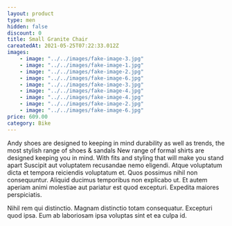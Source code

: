 ```yaml
---
layout: product
type: men
hidden: false
discount: 0
title: Small Granite Chair
careatedAt: 2021-05-25T07:22:33.012Z
images:
    - image: "../../images/fake-image-3.jpg"
    - image: "../../images/fake-image-1.jpg"
    - image: "../../images/fake-image-2.jpg"
    - image: "../../images/fake-image-6.jpg"
    - image: "../../images/fake-image-3.jpg"
    - image: "../../images/fake-image-4.jpg"
    - image: "../../images/fake-image-4.jpg"
    - image: "../../images/fake-image-2.jpg"
    - image: "../../images/fake-image-6.jpg"
price: 609.00
category: Bike
---
```

Andy shoes are designed to keeping in mind durability as well as trends, the most stylish range of shoes & sandals
New range of formal shirts are designed keeping you in mind. With fits and styling that will make you stand apart
Suscipit aut voluptatem recusandae nemo eligendi. Atque voluptatum dicta et tempora reiciendis voluptatum et. Quos possimus nihil non consequuntur. Aliquid ducimus temporibus non explicabo ut. Et autem aperiam animi molestiae aut pariatur est quod excepturi. Expedita maiores perspiciatis.
 Nihil rem qui distinctio. Magnam distinctio totam consequatur. Excepturi quod ipsa. Eum ab laboriosam ipsa voluptas sint et ea culpa id.
